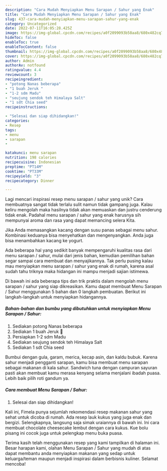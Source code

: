 ```yaml
---
description: "Cara Mudah Menyiapkan Menu Sarapan / Sahur yang Enak"
title: "Cara Mudah Menyiapkan Menu Sarapan / Sahur yang Enak"
slug: 437-cara-mudah-menyiapkan-menu-sarapan-sahur-yang-enak
category: Uncategorized
date: 2022-07-11T16:05:28.425Z
image: https://img-global.cpcdn.com/recipes/a0f2099093b58aa8/680x482cq70/menu-sarapan-sahur-foto-resep-utama.jpg
hideToc: false
enableToc: true
enableTocContent: false
thumbnail: https://img-global.cpcdn.com/recipes/a0f2099093b58aa8/680x482cq70/menu-sarapan-sahur-foto-resep-utama.jpg
cover: https://img-global.cpcdn.com/recipes/a0f2099093b58aa8/680x482cq70/menu-sarapan-sahur-foto-resep-utama.jpg
author: Admin
authorAv: notfound
ratingvalue: 4.4
reviewcount: 3
recipeingredient:
- "potong Nanas beberapa"
- "1 buah Jeruk "
- "1-2 sdm Madu"
- "seujung sendok teh Himalaya Salt"
- "1 sdt Chia seed"
recipeinstructions:

- "Selesai dan siap dihidangkan!"
categories:
- Resep
tags:
- menu
- sarapan
- 

katakunci: menu sarapan  
nutrition: 198 calories
recipecuisine: Indonesian
preptime: "PT14M"
cooktime: "PT33M"
recipeyield: "3"
recipecategory: Dinner

---
```





Lagi mencari inspirasi resep menu sarapan / sahur yang unik? Cara membuatnya sangat tidak terlalu sulit namun tidak gampang juga. Kalau keliru mengolah maka hasilnya tidak akan memuaskan dan justru cenderung tidak enak. Padahal menu sarapan / sahur yang enak harusnya sih mempunyai aroma dan rasa yang dapat memancing selera Kita.





Jika Anda memasangkan kacang dengan susu panas sebagai menu sahur. Kombinasi keduanya bisa menyehatkan dan mengenyangkan. Anda juga bisa menambahkan kacang ke yogurt.

Ada beberapa hal yang sedikit banyak mempengaruhi kualitas rasa dari menu sarapan / sahur, mulai dari jenis bahan, kemudian pemilihan bahan segar sampai cara membuat dan menyajikannya. Tak perlu pusing kalau mau menyiapkan menu sarapan / sahur yang enak di rumah, karena asal sudah tahu triknya maka hidangan ini mampu menjadi sajian istimewa.






Di bawah ini ada beberapa tips dan trik praktis dalam mengolah menu sarapan / sahur yang siap dikreasikan. Kamu dapat membuat Menu Sarapan / Sahur menggunakan 5 bahan dan 0 langkah pembuatan. Berikut ini langkah-langkah untuk menyiapkan hidangannya.

<!--inarticleads1-->

##### Bahan-bahan dan bumbu yang dibutuhkan untuk menyiapkan Menu Sarapan / Sahur:

1. Sediakan potong Nanas beberapa
1. Sediakan 1 buah Jeruk 🍊
1. Persiapkan 1-2 sdm Madu
1. Sediakan seujung sendok teh Himalaya Salt
1. Sediakan 1 sdt Chia seed


Bumbui dengan gula, garam, merica, kecap asin, dan kaldu bubuk. Karena sahur menjadi pengganti sarapan, kamu bisa membuat menu sarapan sebagai makanan di kala sahur. Sandwich tuna dengan campuran sayuran pasti akan membuat kamu merasa kenyang selama menjalani ibadah puasa. Lebih baik pilih roti gandum ya. 

<!--inarticleads2-->

##### Cara membuat Menu Sarapan / Sahur:


1. Selesai dan siap dihidangkan!

Kali ini, Fimela punya sejumlah rekomendasi resep makanan sahur yang sehat untuk dicoba di rumah. Ada resep lauk kukus yang juga enak dan bergizi. Selengkapnya, langsung saja simak uraiannya di bawah ini. Ini cara membuat chocolate cheesecake lembut dengan cara kukus. Kue bolu pisang ini cocok juga untuk pelengkap menu buka puasa. 

Terima kasih telah menggunakan resep yang kami tampilkan di halaman ini. Besar harapan kami, olahan Menu Sarapan / Sahur yang mudah di atas dapat membantu anda menyiapkan makanan yang sedap untuk keluarga/teman maupun menjadi inspirasi dalam berbisnis kuliner. Selamat mencoba!
